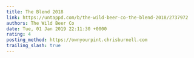 ```yaml
---
title: The Blend 2018
link: https://untappd.com/b/the-wild-beer-co-the-blend-2018/2737972
authors: The Wild Beer Co
date: Tue, 01 Jan 2019 22:11:30 +0000
rating: 4
posting_method: https://ownyourpint.chrisburnell.com
trailing_slash: true
---
```

